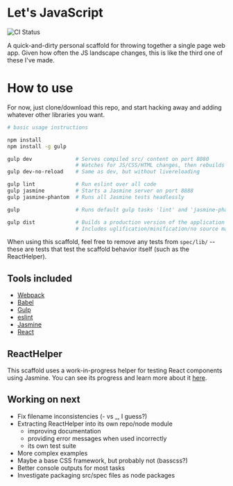 # Let's JavaScript

![CI Status](https://travis-ci.org/pmeskers/lets_javascript.svg?branch=master)

A quick-and-dirty personal scaffold for throwing together a single page web app. Given how often the JS landscape changes, this is like the third one of these I've made.

# How to use

For now, just clone/download this repo, and start hacking away and adding whatever other libraries you want. 

```bash
# basic usage instructions

npm install
npm install -g gulp

gulp dev              # Serves compiled src/ content on port 8080
                      # Watches for JS/CSS/HTML changes, then rebuilds and reloads
gulp dev-no-reload    # Same as dev, but without livereloading

gulp lint             # Run eslint over all code
gulp jasmine          # Starts a Jasmine server on port 8888
gulp jasmine-phantom  # Runs all Jasmine tests headlessly

gulp                  # Runs default gulp tasks 'lint' and 'jasmine-phantom'

gulp dist             # Builds a production version of the application into 'dist/'
                      # Includes uglification/minification/no source maps.
```

When using this scaffold, feel free to remove any tests from `spec/lib/` -- these are tests that test the scaffold behavior itself (such as the ReactHelper).

## Tools included

* [Webpack](https://github.com/webpack/webpack)
* [Babel](http://babeljs.io/)
* [Gulp](http://gulpjs.com)
* [eslint](http://eslint.org/)
* [Jasmine](http://jasmine.github.io/)
* [React](https://facebook.github.io/react/)

## ReactHelper

This scaffold uses a work-in-progress helper for testing React components using Jasmine. You can see its progress and learn more about it [here](https://github.com/pmeskers/jasmine-react-helper).

## Working on next

* Fix filename inconsistencies (- vs _, I guess?)
* Extracting ReactHelper into its own repo/node module
	* improving documentation
	* providing error messages when used incorrectly
	* its own test suite
* More complex examples
* Maybe a base CSS framework, but probably not (basscss?)
* Better console outputs for most tasks
* Investigate packaging src/spec files as node packages
